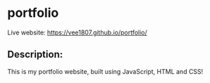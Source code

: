 # portfolio
Live website: https://vee1807.github.io/portfolio/

__<h2>Description:</h2>__
<p>This is my portfolio website, built using JavaScript, HTML and CSS!</p>